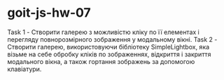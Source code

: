 # goit-js-hw-07
Task 1 - Створити галерею з можливістю кліку по її елементах і перегляду повнорозмірного зображення у модальному вікні.
Task 2 - Створити галерею, використовуючи бібліотеку SimpleLightbox, яка візьме на себе обробку кліків по зображеннях, відкриття і закриття модального вікна, а також гортання зображень за допомогою клавіатури.
